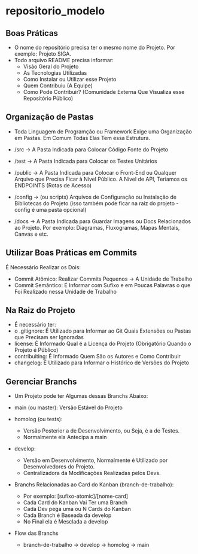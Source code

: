 # repositorio_modelo

## Boas Práticas
- O nome do repositório precisa ter o mesmo nome do Projeto. Por exemplo: Projeto SIGA.
- Todo arquivo README precisa informar:
  - Visão Geral do Projeto
  - As Tecnologias Utilizadas
  - Como Instalar ou Utilizar esse Projeto
  - Quem Contribuiu (A Equipe)
  - Como Pode Contribuir? (Comunidade Externa Que Visualiza esse Repositório Público)

## Organização de Pastas
- Toda Linguagem de Programção ou Framework Exige uma Organização em Pastas. Em Comum Todas Elas Tem essa Estrutura.

- /src -> A Pasta Indicada para Colocar Código Fonte do Projeto
- /test -> A Pasta Indicada para Colocar os Testes Unitários
- /public -> A Pasta Indicada para Colocar o Front-End ou Qualquer Arquivo que Precisa Ficar à Nível Público. A Nível de API, Teriamos os ENDPOINTS (Rotas de Acesso)
- /config -> (ou scripts) Arquivos de Configuração ou Instalação de Bibliotecas do Projeto (isso também pode ficar na raiz do projeto - config é uma pasta opcional)
- /docs -> A Pasta Indicada para Guardar Imagens ou Docs Relacionados ao Projeto. Por exemplo: Diagramas, Fluxogramas, Mapas Mentais, Canvas e etc.

## Utilizar Boas Práticas em Commits
É Necessário Realizar os Dois:

- Commit Atômico: Realizar Commits Pequenos -> A Unidade de Trabalho
- Commit Semântico: É Informar com Sufixo e em Poucas Palavras o que Foi Realizado nessa Unidade de Trabalho

## Na Raiz do Projeto

- É necessário ter:
- o .gitignore: É Utilizado para Informar ao Git Quais Extensões ou Pastas que Precisam ser Ignoradas
- license: É Informado Qual é a Licença do Projeto (Obrigatório Quando o Projeto é Público)
- contribuiting: É Informado Quem São os Autores e Como Contribuir
- changelog: É Utilizado para Informar o Histórico de Versões do Projeto

## Gerenciar Branchs
- Um Projeto pode ter Algumas dessas Branchs Abaixo:

- main (ou master): Versão Estável do Projeto

- homolog (ou tests):
  - Versão Posterior a de Desenvolvimento, ou Seja, é a de Testes.
  - Normalmente ela Antecipa a main

- develop:
  - Versão em Desenvolvimento, Normalmente é Utilizado por Desenvolvedores do Projeto.
  - Centralizadora da Modificações Realizadas pelos Devs.

- Branchs Relacionadas ao Card do Kanban (branch-de-trabalho): 
  - Por exemplo: [sufixo-atomic]/[nome-card]
  - Cada Card do Kanban Vai Ter uma Branch
  - Cada Dev pega uma ou N Cards do Kanban
  - Cada Branch é Baseada da develop
  - No Final ela é Mesclada a develop

- Flow das Branchs
  - branch-de-trabalho -> develop -> homolog -> main
